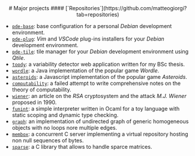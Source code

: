 <style>
h2 { margin-top: 0rem; }
h4 { margin-top: -1rem; }
</style>


<center>
# Major projects
#### [`Repositories`](https://github.com/matteogiorgi?tab=repositories)
</center>

- [`pde-base`](https://github.com/matteogiorgi/pde-base): base configuration for a personal *Debian* development environment.
- [`pde-plug`](https://github.com/matteogiorgi/pde-plug): *Vim* and *VSCode* plug-ins installers for your *Debian* development environment.
- [`pde-tile`](https://github.com/matteogiorgi/pde-tile): tile manager for your *Debian* development environment using *Qtile*.
- [`toody`](https://github.com/matteogiorgi/toody): a variability detector web application written for my BSc thesis.
- [`wordle`](https://github.com/matteogiorgi/wordle): a Java implementation of the popular game *Wordle*.
- [`asteroids`](https://github.com/matteogiorgi/asteroids): a Javascript implementation of the popular game *Asteroids*.
- [`computability`](https://github.com/matteogiorgi/computability): a failed attempt to write comprehensive notes on the theory of computability.
- [`wiener`](https://github.com/matteogiorgi/wiener): an article on the *RSA* cryptosystem and the attack *M.J. Wiener* proposed in 1990.
- [`funint`](https://github.com/matteogiorgi/funint): a simple interpreter written in Ocaml for a toy language with static scoping and dynamic type checking.
- [`graph`](https://github.com/matteogiorgi/graph): an implementation of undirected graph of generic homogeneous objects with no loops nore multiple edges.
- [`membox`](https://github.com/matteogiorgi/membox): a concurrent C server implementing a virtual repository hosting non null sequences of bytes.
- [`sparse`](https://github.com/matteogiorgi/sparse): a C library that allows to handle sparce matrices.

